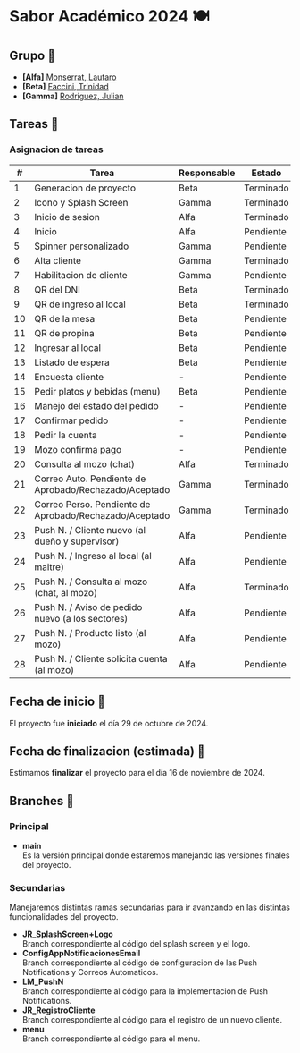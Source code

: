 # Sabor Académico 2024 🍽

## Grupo 🧠
- **[Alfa]** [Monserrat, Lautaro](https://github.com/llauu)
- **[Beta]** [Faccini, Trinidad](https://github.com/trinifaccini)
- **[Gamma]** [Rodriguez, Julian](https://github.com/rodriguezjulian)

## Tareas 📑
### Asignacion de tareas 
| #  | Tarea                                                   | Responsable | Estado    |
| -- | ------------------------------------------------------- | ----------- | --------- |
| 1  | Generacion de proyecto                                  | Beta        | Terminado |
| 2  | Icono y Splash Screen                                   | Gamma       | Terminado |
| 3  | Inicio de sesion                                        | Alfa        | Terminado |
| 4  | Inicio                                                  | Alfa        | Pendiente |
| 5  | Spinner personalizado                                   | Gamma       | Pendiente |
| 6  | Alta cliente                                            | Gamma       | Terminado |
| 7  | Habilitacion de cliente                                 | Gamma       | Pendiente |
| 8  | QR del DNI                                              | Beta        | Terminado |
| 9  | QR de ingreso al local                                  | Beta        | Terminado |
| 10 | QR de la mesa                                           | Beta        | Pendiente |
| 11 | QR de propina                                           | Beta        | Pendiente |
| 12 | Ingresar al local                                       | Beta        | Pendiente |
| 13 | Listado de espera                                       | Beta        | Pendiente |
| 14 | Encuesta cliente                                        | -           | Pendiente |
| 15 | Pedir platos y bebidas (menu)                           | Beta        | Pendiente |
| 16 | Manejo del estado del pedido                            | -           | Pendiente |
| 17 | Confirmar pedido                                        | -           | Pendiente |
| 18 | Pedir la cuenta                                         | -           | Pendiente |
| 19 | Mozo confirma pago                                      | -           | Pendiente |
| 20 | Consulta al mozo (chat)                                 | Alfa        | Terminado |
| 21 | Correo Auto. Pendiente de Aprobado/Rechazado/Aceptado   | Gamma       | Terminado |
| 22 | Correo Perso. Pendiente de Aprobado/Rechazado/Aceptado  | Gamma       | Terminado |
| 23 | Push N. / Cliente nuevo (al dueño y supervisor)         | Alfa        | Pendiente |
| 24 | Push N. / Ingreso al local (al maitre)                  | Alfa        | Pendiente |
| 25 | Push N. / Consulta al mozo (chat, al mozo)              | Alfa        | Terminado |
| 26 | Push N. / Aviso de pedido nuevo (a los sectores)        | Alfa        | Pendiente |
| 27 | Push N. / Producto listo (al mozo)                      | Alfa        | Pendiente |
| 28 | Push N. / Cliente solicita cuenta (al mozo)             | Alfa        | Pendiente |

## Fecha de inicio 📆
El proyecto fue **iniciado** el día 29 de octubre de 2024.

## Fecha de finalizacion (estimada) 📆
Estimamos **finalizar** el proyecto para el día 16 de noviembre de 2024.

## Branches 🌿
### Principal
- **main**<br> Es la versión principal donde estaremos manejando las versiones finales del proyecto.

### Secundarias
Manejaremos distintas ramas secundarias para ir avanzando en las distintas funcionalidades del proyecto.
- **JR_SplashScreen+Logo**<br> Branch correspondiente al código del splash screen y el logo.
- **ConfigAppNotificacionesEmail**<br> Branch correspondiente al código de configuracion de las Push Notifications y Correos Automaticos.
- **LM_PushN**<br> Branch correspondiente al código para la implementacion de Push Notifications.
- **JR_RegistroCliente**<br> Branch correspondiente al código para el registro de un nuevo cliente.
- **menu**<br> Branch correspondiente al código para el menu.
